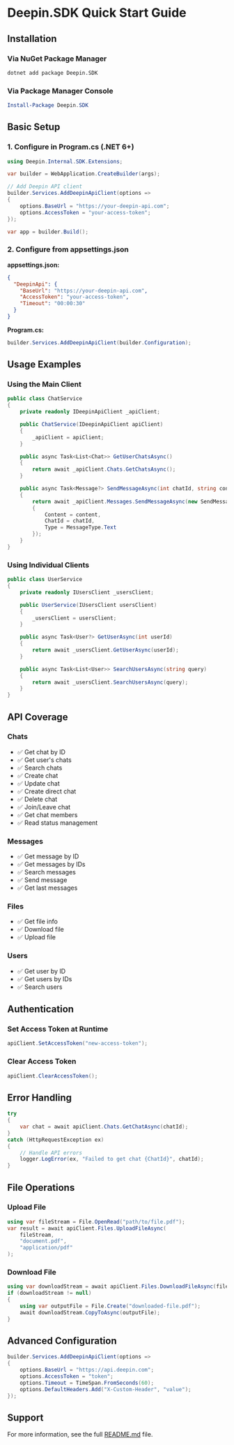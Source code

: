 # Deepin.SDK Quick Start Guide

## Installation

### Via NuGet Package Manager
```bash
dotnet add package Deepin.SDK
```

### Via Package Manager Console
```powershell
Install-Package Deepin.SDK
```

## Basic Setup

### 1. Configure in Program.cs (.NET 6+)

```csharp
using Deepin.Internal.SDK.Extensions;

var builder = WebApplication.CreateBuilder(args);

// Add Deepin API client
builder.Services.AddDeepinApiClient(options =>
{
    options.BaseUrl = "https://your-deepin-api.com";
    options.AccessToken = "your-access-token";
});

var app = builder.Build();
```

### 2. Configure from appsettings.json

**appsettings.json:**
```json
{
  "DeepinApi": {
    "BaseUrl": "https://your-deepin-api.com",
    "AccessToken": "your-access-token",
    "Timeout": "00:00:30"
  }
}
```

**Program.cs:**
```csharp
builder.Services.AddDeepinApiClient(builder.Configuration);
```

## Usage Examples

### Using the Main Client

```csharp
public class ChatService
{
    private readonly IDeepinApiClient _apiClient;

    public ChatService(IDeepinApiClient apiClient)
    {
        _apiClient = apiClient;
    }

    public async Task<List<Chat>> GetUserChatsAsync()
    {
        return await _apiClient.Chats.GetChatsAsync();
    }

    public async Task<Message?> SendMessageAsync(int chatId, string content)
    {
        return await _apiClient.Messages.SendMessageAsync(new SendMessageRequest
        {
            Content = content,
            ChatId = chatId,
            Type = MessageType.Text
        });
    }
}
```

### Using Individual Clients

```csharp
public class UserService
{
    private readonly IUsersClient _usersClient;

    public UserService(IUsersClient usersClient)
    {
        _usersClient = usersClient;
    }

    public async Task<User?> GetUserAsync(int userId)
    {
        return await _usersClient.GetUserAsync(userId);
    }

    public async Task<List<User>> SearchUsersAsync(string query)
    {
        return await _usersClient.SearchUsersAsync(query);
    }
}
```

## API Coverage

### Chats
- ✅ Get chat by ID
- ✅ Get user's chats
- ✅ Search chats
- ✅ Create chat
- ✅ Update chat
- ✅ Create direct chat
- ✅ Delete chat
- ✅ Join/Leave chat
- ✅ Get chat members
- ✅ Read status management

### Messages
- ✅ Get message by ID
- ✅ Get messages by IDs
- ✅ Search messages
- ✅ Send message
- ✅ Get last messages

### Files
- ✅ Get file info
- ✅ Download file
- ✅ Upload file

### Users
- ✅ Get user by ID
- ✅ Get users by IDs
- ✅ Search users

## Authentication

### Set Access Token at Runtime
```csharp
apiClient.SetAccessToken("new-access-token");
```

### Clear Access Token
```csharp
apiClient.ClearAccessToken();
```

## Error Handling

```csharp
try
{
    var chat = await apiClient.Chats.GetChatAsync(chatId);
}
catch (HttpRequestException ex)
{
    // Handle API errors
    logger.LogError(ex, "Failed to get chat {ChatId}", chatId);
}
```

## File Operations

### Upload File
```csharp
using var fileStream = File.OpenRead("path/to/file.pdf");
var result = await apiClient.Files.UploadFileAsync(
    fileStream, 
    "document.pdf", 
    "application/pdf"
);
```

### Download File
```csharp
using var downloadStream = await apiClient.Files.DownloadFileAsync(fileId);
if (downloadStream != null)
{
    using var outputFile = File.Create("downloaded-file.pdf");
    await downloadStream.CopyToAsync(outputFile);
}
```

## Advanced Configuration

```csharp
builder.Services.AddDeepinApiClient(options =>
{
    options.BaseUrl = "https://api.deepin.com";
    options.AccessToken = "token";
    options.Timeout = TimeSpan.FromSeconds(60);
    options.DefaultHeaders.Add("X-Custom-Header", "value");
});
```

## Support

For more information, see the full [README.md](./README.md) file.
